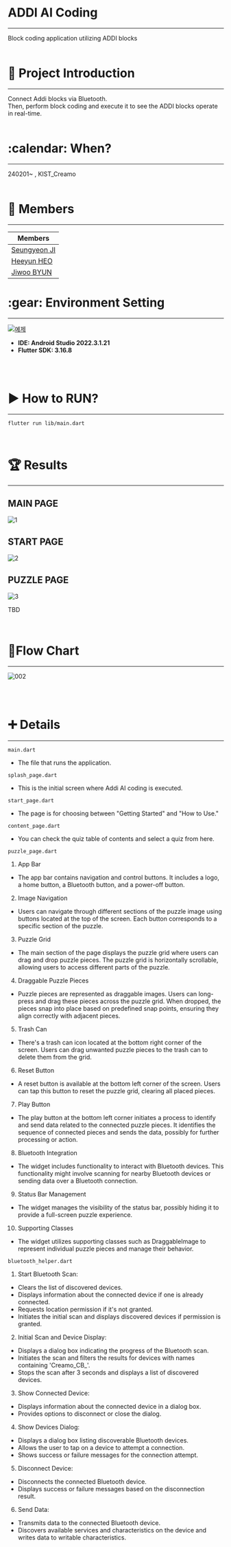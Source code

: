 <h1>ADDI AI Coding </h1>
<hr/>
Block coding application utilizing ADDI blocks
<br/><br/>
<h1> 📱 Project Introduction </h1>
<hr/>
Connect Addi blocks via Bluetooth. <br/>
Then, perform block coding and execute it to see the ADDI blocks operate in real-time.
<br/><br/>
<h1>:calendar: When? </h1>
<hr/>
240201~ , KIST_Creamo
<br/><br/>
<h1>🙂 Members </h1>
<hr/>

|Members|
|------|
|[Seungyeon JI](https://github.com/jisally)|
|[Heeyun HEO](https://github.com/Heeyun0724)|
|[Jiwoo BYUN](https://github.com/dede0827)|

<h1>:gear: Environment Setting</h1>
<hr/>

[![예제](http://img.youtube.com/vi/usE9IKaogDU/0.jpg)](https://youtu.be/usE9IKaogDU?t=0s)

<ul>
  <li><b>IDE: Android Studio 2022.3.1.21</b></li>
  <li><b>Flutter SDK: 3.16.8</b></li>
</ul>
<br/><br/>
<h1>▶ How to RUN? </h1>
<hr/>

    flutter run lib/main.dart


<br/>
<h1>🏆 Results </h1>
<hr/>

<h2> MAIN PAGE</h2>

![1](https://github.com/multi-sensor/CREAMO_Team_A/assets/83489449/d09c1b2c-32e4-495d-96c2-a585e66614e2)
<br/>
<h2> START PAGE </h2>

![2](https://github.com/multi-sensor/CREAMO_Team_A/assets/90318181/e7abe5fd-a531-423b-9b7d-d7d2cf21bd78)
<br/>
<h2>PUZZLE PAGE</h2>

![3](https://github.com/multi-sensor/CREAMO_Team_A/assets/90318181/a033b2ec-726b-4f74-8a86-be7c1fac25b4)

TBD

<br/>
<h1> 📑Flow Chart </h1>
<hr/>

![002](https://github.com/multi-sensor/CREAMO_Team_A/assets/90318181/62794b7c-946d-42a5-ab11-7297e9e62515)


<br/><br/>
<h1> ➕ Details </h1>
<hr/>

`main.dart`

* The file that runs the application.


`splash_page.dart`

* This is the initial screen where Addi AI coding is executed.


`start_page.dart`

* The page is for choosing between "Getting Started" and "How to Use."


`content_page.dart`

* You can check the quiz table of contents and select a quiz from here.


`puzzle_page.dart`
1. App Bar
- The app bar contains navigation and control buttons. It includes a logo, a home button, a Bluetooth button, and a power-off button.


2. Image Navigation
- Users can navigate through different sections of the puzzle image using buttons located at the top of the screen. Each button corresponds to a specific section of the puzzle.


3. Puzzle Grid
- The main section of the page displays the puzzle grid where users can drag and drop puzzle pieces. The puzzle grid is horizontally scrollable, allowing users to access different parts of the puzzle.


4. Draggable Puzzle Pieces
- Puzzle pieces are represented as draggable images. Users can long-press and drag these pieces across the puzzle grid. When dropped, the pieces snap into place based on predefined snap points, ensuring they align correctly with adjacent pieces.


5. Trash Can
- There's a trash can icon located at the bottom right corner of the screen. Users can drag unwanted puzzle pieces to the trash can to delete them from the grid.


6. Reset Button
- A reset button is available at the bottom left corner of the screen. Users can tap this button to reset the puzzle grid, clearing all placed pieces.


7. Play Button
- The play button at the bottom left corner initiates a process to identify and send data related to the connected puzzle pieces. It identifies the sequence of connected pieces and sends the data, possibly for further processing or action.


8. Bluetooth Integration
- The widget includes functionality to interact with Bluetooth devices. This functionality might involve scanning for nearby Bluetooth devices or sending data over a Bluetooth connection.


9. Status Bar Management
- The widget manages the visibility of the status bar, possibly hiding it to provide a full-screen puzzle experience.


10. Supporting Classes
- The widget utilizes supporting classes such as DraggableImage to represent individual puzzle pieces and manage their behavior.


`bluetooth_helper.dart`

1. Start Bluetooth Scan:
- Clears the list of discovered devices.
- Displays information about the connected device if one is already connected.
- Requests location permission if it's not granted.
- Initiates the initial scan and displays discovered devices if permission is granted.

2. Initial Scan and Device Display:
- Displays a dialog box indicating the progress of the Bluetooth scan.
- Initiates the scan and filters the results for devices with names containing 'Creamo_CB_'.
- Stops the scan after 3 seconds and displays a list of discovered devices.

3. Show Connected Device:
- Displays information about the connected device in a dialog box.
- Provides options to disconnect or close the dialog.

4. Show Devices Dialog:
- Displays a dialog box listing discoverable Bluetooth devices.
- Allows the user to tap on a device to attempt a connection.
- Shows success or failure messages for the connection attempt.

5. Disconnect Device:
- Disconnects the connected Bluetooth device.
- Displays success or failure messages based on the disconnection result.

6. Send Data:
- Transmits data to the connected Bluetooth device.
- Discovers available services and characteristics on the device and writes data to writable characteristics.
